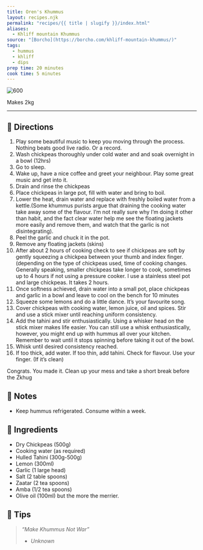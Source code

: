 ```yaml
---
title: Oren's Khummus
layout: recipes.njk
permalink: "recipes/{{ title | slugify }}/index.html"
aliases:
  - Khliff mountain Khummus
source: "[Borcho](https://borcho.com/khliff-mountain-khummus/)"
tags:
  - hummus
  - khliff
  - dips
prep time: 20 minutes
cook time: 5 minutes
---
```

![600](https://i0.wp.com/borcho.com/wp-content/uploads/2024/01/img_5850.jpg?w=1987&ssl=1)

Makes 2kg

---

## 📝 Directions
1. Play some beautiful music to keep you moving through the process. Nothing beats good live radio. Or a record.
2. Wash chickpeas thoroughly under cold water and and soak overnight in a bowl (12hrs)
3. Go to sleep.
4. Wake up, have a nice coffee and greet your neighbour. Play some great music and get into it.
5. Drain and rinse the chickpeas
6. Place chickpeas in large pot, fill with water and bring to boil.
7. Lower the heat, drain water and replace with freshly boiled water from a kettle.(Some khummus purists argue that draining the cooking water take away some of the flavour. I’m not really sure why I’m doing it other than habit, and the fact clear water help me see the floating jackets more easily and remove them, and watch that the garlic is not disintegrating).
8. Peel the garlic and chuck it in the pot.
9. Remove any floating jackets (skins)
10. After about 2 hours of cooking check to see if chickpeas are soft by gently squeezing a chickpea between your thumb and index finger. (depending on the type of chickpeas used, time of cooking changes. Generally speaking, smaller chickpeas take longer to cook, sometimes up to 4 hours if not using a pressure cooker. I use a stainless steel pot and large chickpeas. It takes 2 hours.
11. Once softness achieved, drain water into a small pot, place chickpeas and garlic in a bowl and leave to cool on the bench for 10 minutes
12. Squeeze some lemons and do a little dance. It’s your favourite song.
13. Cover chickpeas with cooking water, lemon juice, oil and spices. Stir and use a stick mixer until reaching uniform consistency.
14. Add the tahini and stir enthusiastically. Using a whisker head on the stick mixer makes life easier. You can still use a whisk enthusiastically, however, you might end up with hummus all over your kitchen. Remember to wait until it stops spinning before taking it out of the bowl.
15. Whisk until desired consistency reached.
16. If too thick, add water. If too thin, add tahini. Check for flavour. Use your finger. (If it’s clean)

Congrats. You made it. Clean up your mess and take a short break before the Zkhug


## 🔄 Notes
-  Keep hummus refrigerated. Consume within a week.

## 🛒 Ingredients
- Dry Chickpeas (500g)
- Cooking water (as required)
- Hulled Tahini (300g-500g)
- Lemon (300ml)
- Garlic (1 large head)
- Salt (2 table spoons)
- Zaatar (2 tea spoons)
- Amba (1/2 tea spoons)
- Olive oil (100ml) but the more the merrier.


## 🧠 Tips

> *“Make Khummus Not War”*
>-  *Unknown*



